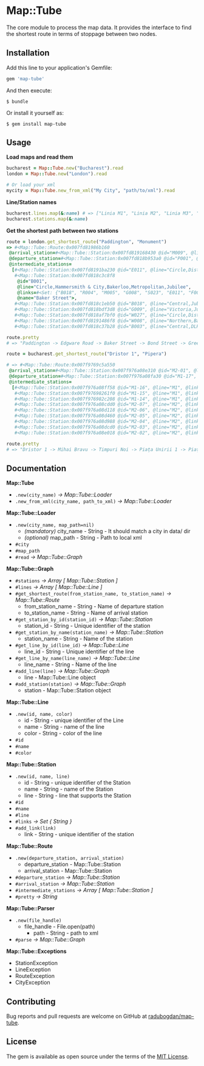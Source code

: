 # Map::Tube

The core module to process the map data. It provides the interface to find the shortest route in terms of stoppage between two nodes.

## Installation

Add this line to your application's Gemfile:

```ruby
gem 'map-tube'
```

And then execute:

    $ bundle

Or install it yourself as:

    $ gem install map-tube

## Usage

**Load maps and read them**

```ruby
bucharest = Map::Tube.new("Bucharest").read
london = Map::Tube.new("London").read

# Or load your xml
mycity = Map::Tube.new_from_xml("My City", "path/to/xml").read
```

**Line/Station names**

```ruby
bucharest.lines.map(&:name) # => ["Linia M1", "Linia M2", "Linia M3", "Linia M4"]
bucharest.stations.map(&:name)
```

**Get the shortest path between two stations**

```ruby
route = london.get_shortest_route("Paddington", "Monument")
=> #<Map::Tube::Route:0x007fd81986b160
 @arrival_station=#<Map::Tube::Station:0x007fd819168430 @id="M009", @line="Circle,District", @links=#<Set: {"T009", "C008", "B003"}>, @name="Monument">,
 @departure_station=#<Map::Tube::Station:0x007fd818b953a0 @id="P001", @line="District,Circle,Hammersmith & City,Bakerloo", @links=#<Set: {"B008", "W007", "E011", "R010"}>, @name="Paddington">,
 @intermediate_stations=
  [#<Map::Tube::Station:0x007fd8191ba230 @id="E011", @line="Circle,District,Hammersmith & City,Bakerloo", @links=#<Set: {"P001", "M005", "B001"}>, @name="Edgware Road">,
   #<Map::Tube::Station:0x007fd818c3c8f8
    @id="B001",
    @line="Circle,Hammersmith & City,Bakerloo,Metropolitan,Jubilee",
    @links=#<Set: {"B018", "R004", "M005", "G008", "S023", "E011", "F004"}>,
    @name="Baker Street">,
   #<Map::Tube::Station:0x007fd818c1eb50 @id="B018", @line="Central,Jubilee", @links=#<Set: {"G009", "B001", "O005", "M004"}>, @name="Bond Street">,
   #<Map::Tube::Station:0x007fd818bdf3d8 @id="G009", @line="Victoria,Jubilee,Piccadilly", @links=#<Set: {"V002", "O005", "B018", "W027", "H036", "P006"}>, @name="Green Park">,
   #<Map::Tube::Station:0x007fd818af7bf0 @id="W027", @line="Circle,District,Jubilee", @links=#<Set: {"S022", "G009", "W008", "E015"}>, @name="Westminster">,
   #<Map::Tube::Station:0x007fd8191486f8 @id="W008", @line="Northern,Bakerloo,Jubilee,Waterloo & City", @links=#<Set: {"E015", "L002", "W027", "S021", "B003", "K001"}>, @name="Waterloo">,
   #<Map::Tube::Station:0x007fd818c37b28 @id="B003", @line="Central,DLR,Northern,Waterloo & City", @links=#<Set: {"S002", "S024", "L013", "M011", "L012", "W008", "M009"}>, @name="Bank">]>

route.pretty
# => "Paddington -> Edgware Road -> Baker Street -> Bond Street -> Green Park -> Westminster -> Waterloo -> Bank -> Monument"
```

```ruby
route = bucharest.get_shortest_route("Dristor 1", "Pipera")

# => #<Map::Tube::Route:0x007f9769c5a550
 @arrival_station=#<Map::Tube::Station:0x007f976a08e310 @id="M2-01", @line="M2", @links=#<Set: {"M2-02"}>, @name="Pipera">,
 @departure_station=#<Map::Tube::Station:0x007f976a08fa30 @id="M1-17", @line="M1", @links=#<Set: {"M1-16", "M1-18", "M3-11"}>, @name="Dristor 1">,
 @intermediate_stations=
  [#<Map::Tube::Station:0x007f976a08ff58 @id="M1-16", @line="M1", @links=#<Set: {"M1-15", "M1-17", "M3-10"}>, @name="Mihai Bravu">,
   #<Map::Tube::Station:0x007f97698261f0 @id="M1-15", @line="M1", @links=#<Set: {"M1-14", "M1-16", "M3-09"}>, @name="Timpuri Noi">,
   #<Map::Tube::Station:0x007f976982c208 @id="M1-14", @line="M1", @links=#<Set: {"M1-13", "M1-15", "M3-08", "M2-07"}>, @name="Piața Unirii 1">,
   #<Map::Tube::Station:0x007f976a08cdd0 @id="M2-07", @line="M2", @links=#<Set: {"M2-06", "M2-08", "M3-08"}>, @name="Piața Unirii 2">,
   #<Map::Tube::Station:0x007f976a08d118 @id="M2-06", @line="M2", @links=#<Set: {"M2-05", "M2-07"}>, @name="Universitate">,
   #<Map::Tube::Station:0x007f976a08d460 @id="M2-05", @line="M2", @links=#<Set: {"M2-04", "M2-06"}>, @name="Piața Romană">,
   #<Map::Tube::Station:0x007f976a08d988 @id="M2-04", @line="M2", @links=#<Set: {"M2-03", "M2-05", "M1-06"}>, @name="Piața Victoriei">,
   #<Map::Tube::Station:0x007f976a08dcd0 @id="M2-03", @line="M2", @links=#<Set: {"M2-02", "M2-04"}>, @name="Aviatorilor">,
   #<Map::Tube::Station:0x007f976a08e018 @id="M2-02", @line="M2", @links=#<Set: {"M2-01", "M2-03"}>, @name="Aurel Vlaicu">]>

route.pretty
# => "Dristor 1 -> Mihai Bravu -> Timpuri Noi -> Piața Unirii 1 -> Piața Unirii 2 -> Universitate -> Piața Romană -> Piața Victoriei -> Aviatorilor -> Aurel Vlaicu -> Pipera"
```

## Documentation

**Map::Tube**
  - `.new(city_name)` *-> Map::Tube::Loader*
  - `.new_from_xml(city_name, path_to_xml)` *-> Map::Tube::Loader*

**Map::Tube::Loader**
  - `.new(city_name, map_path=nil)`
    - *(mandatory)* city_name - String - It should match a city in data/ dir
    - *(optional)* map_path - String - Path to local xml
  - `#city`
  - `#map_path`
  - `#read` *-> Map::Tube::Graph*

**Map::Tube::Graph**
  - `#stations` *-> Array [ Map::Tube::Station ]*
  - `#lines` *-> Array [ Map::Tube::Line ]*
  - `#get_shortest_route(from_station_name, to_station_name)` *-> Map::Tube::Route*
    - from_station_name - String - Name of departure station
    - to_station_name - String - Name of arrival station
  - `#get_station_by_id(station_id)` *-> Map::Tube::Station*
    - station_id - String - Unique identifier of the station
  - `#get_station_by_name(station_name)` *-> Map::Tube::Station*
    - station_name - String - Name of the station
  - `#get_line_by_id(line_id)` *-> Map::Tube::Line*
    - line_id - String - Unique identifier of the line
  - `#get_line_by_name(line_name)` *-> Map::Tube::Line*
    - line_name - String - Name of the line
  - `#add_line(line)` *-> Map::Tube::Graph*
    - line - Map::Tube::Line object
  - `#add_station(station)` *-> Map::Tube::Graph*
    - station - Map::Tube::Station object

**Map::Tube::Line**
  - `.new(id, name, color)`
    - id - String - unique identifier of the Line
    - name - String - name of the line
    - color - String - color of the line
  - `#id`
  - `#name`
  - `#color`

**Map::Tube::Station**
  - `.new(id, name, line)`
    - id - String - unique identifier of the Station
    - name - String - name of the Station
    - line - String - line that supports the Station
  - `#id`
  - `#name`
  - `#line`
  - `#links` *-> Set { String }*
  - `#add_link(link)`
    - link - String - unique identifier of the station

**Map::Tube::Route**
  - `.new(departure_station, arrival_station)`
    - departure_station - Map::Tube::Station
    - arrival_station - Map::Tube::Station
  - `#departure_station` *-> Map::Tube::Station*
  - `#arrival_station` *-> Map::Tube::Station*
  - `#intermediate_stations` *-> Array [ Map::Tube::Station ]*
  - `#pretty` *-> String*

**Map::Tube::Parser**
  - `.new(file_handle)`
    - file_handle - File.open(path)
      - path - String - path to xml
  - `#parse` *-> Map::Tube::Graph*

**Map::Tube::Exceptions**
  - StationException
  - LineException
  - RouteException
  - CityException

## Contributing

Bug reports and pull requests are welcome on GitHub at [radubogdan/map-tube](https://github.com/radubogdan/map-tube).


## License

The gem is available as open source under the terms of the [MIT License](http://opensource.org/licenses/MIT).
